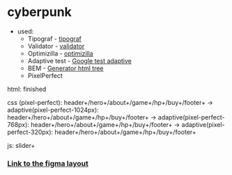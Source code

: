 # cyberpunk

* used:
  * Tipograf - [tipograf](https://www.artlebedev.ru/typograf/)
  * Validator - [validator](https://validator.w3.org/)
  * Optimizilla - [optimizilla](https://imagecompressor.com/ru/)
  * Adaptive test - [Google test adaptive](https://search.google.com/test/mobile-friendly?hl=ru)
  * BEM - [Generator html tree](https://yoksel.github.io/html-tree/)
  * PixelPerfect

html: finished

css (pixel-perfect): header+/hero+/about+/game+/hp+/buy+/footer+ -> adaptive(pixel-perfect-1024px): header+/hero+/about+/game+/hp+/buy+/footer+ -> adaptive(pixel-perfect-768px): header+/hero+/about+/game+/hp+/buy+/footer+ -> adaptive(pixel-perfect-320px): header+/hero+/about+/game+/hp+/buy+/footer+ 

js: slider+

### [Link to the figma layout](https://www.figma.com/file/vnCVeaAqqo7TF2aOhuF3Ki/Cyberpunk?node-id=12%3A230&mode=dev)
